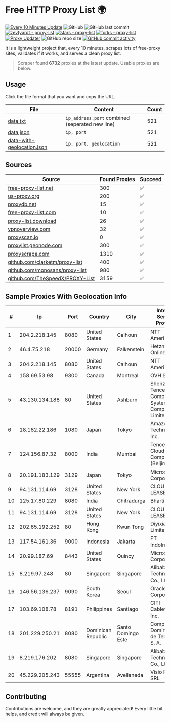 
# Free HTTP Proxy List 🌍

[![Every 10 Minutes Update](https://github.com/mertguvencli/http-proxy-list/actions/workflows/main.yml/badge.svg?branch=main)](https://github.com/mertguvencli/http-proxy-list/actions/workflows/main.yml)
![GitHub](https://img.shields.io/github/license/mertguvencli/http-proxy-list)
![GitHub last commit](https://img.shields.io/github/last-commit/mertguvencli/http-proxy-list)
[![zevtyardt - proxy-list](https://img.shields.io/static/v1?label=zevtyardt&message=proxy-list&color=blue&logo=github)](https://github.com/zevtyardt/proxy-list "Go to GitHub repo")
[![stars - proxy-list](https://img.shields.io/github/stars/zevtyardt/proxy-list?style=social)](https://github.com/zevtyardt/proxy-list)
[![forks - proxy-list](https://img.shields.io/github/forks/zevtyardt/proxy-list?style=social)](https://github.com/zevtyardt/proxy-list)
[![Proxy Updater](https://github.com/zevtyardt/proxy-list/workflows/Proxy%20Updater/badge.svg)](https://github.com/zevtyardt/proxy-list/actions?query=workflow:"Proxy+Updater")
![GitHub repo size](https://img.shields.io/github/repo-size/zevtyardt/proxy-list)
[![GitHub commit activity](https://img.shields.io/github/commit-activity/m/zevtyardt/proxy-list?logo=commits)](https://github.com/zevtyardt/proxy-list/commits/main)

It is a lightweight project that, every 10 minutes, scrapes lots of free-proxy sites, validates if it works, and serves a clean proxy list.

> Scraper found **6732** proxies at the latest update. Usable proxies are below.

## Usage

Click the file format that you want and copy the URL.

|File|Content|Count|
|----|-------|-----|
|[data.txt](https://raw.githubusercontent.com/mertguvencli/http-proxy-list/main/proxy-list/data.txt)|`ip_address:port` combined (seperated new line)|521|
|[data.json](https://raw.githubusercontent.com/mertguvencli/http-proxy-list/main/proxy-list/data.json)|`ip, port`|521|
|[data-with-geolocation.json](https://raw.githubusercontent.com/mertguvencli/http-proxy-list/main/proxy-list/data-with-geolocation.json)|`ip, port, geolocation`|521|

## Sources

|Source|Found Proxies|Succeed|
|------|-------------|-------|
|[free-proxy-list.net](https://free-proxy-list.net)|300|✅|
|[us-proxy.org](https://www.us-proxy.org)|200|✅|
|[proxydb.net](http://proxydb.net)|15|✅|
|[free-proxy-list.com](https://free-proxy-list.com/?page=&port=&type%5B%5D=http&type%5B%5D=https&up_time=0&search=Search)|10|✅|
|[proxy-list.download](https://www.proxy-list.download/HTTP)|26|✅|
|[vpnoverview.com](https://vpnoverview.com/privacy/anonymous-browsing/free-proxy-servers)|32|✅|
|[proxyscan.io](https://www.proxyscan.io)|0|✅|
|[proxylist.geonode.com](https://proxylist.geonode.com/api/proxy-list?limit=300&page=1&sort_by=lastChecked&sort_type=desc&protocols=http,https)|300|✅|
|[proxyscrape.com](https://api.proxyscrape.com/v2/?request=displayproxies&protocol=http&timeout=10000&country=all&ssl=all&anonymity=all)|1310|✅|
|[github.com/clarketm/proxy-list](https://raw.githubusercontent.com/clarketm/proxy-list/master/proxy-list-raw.txt)|400|✅|
|[github.com/monosans/proxy-list](https://raw.githubusercontent.com/monosans/proxy-list/main/proxies/http.txt)|980|✅|
|[github.com/TheSpeedX/PROXY-List](https://raw.githubusercontent.com/TheSpeedX/PROXY-List/master/http.txt)|3159|✅|


## Sample Proxies With Geolocation Info

|#|Ip|Port|Country|City|Internet Service Provider|
|-|--|----|-------|----|-------------------------|
|1|204.2.218.145|8080|United States|Calhoun|NTT America, Inc.|
|2|46.4.75.218|20000|Germany|Falkenstein|Hetzner Online GmbH|
|3|204.2.218.145|8080|United States|Calhoun|NTT America, Inc.|
|4|158.69.53.98|9300|Canada|Montreal|OVH SAS|
|5|43.130.134.188|80|United States|Ashburn|Shenzhen Tencent Computer Systems Company Limited|
|6|18.182.22.186|1080|Japan|Tokyo|Amazon Technologies Inc.|
|7|124.156.87.32|8000|India|Mumbai|Tencent Cloud Computing (Beijing) Co|
|8|20.191.183.129|3129|Japan|Tokyo|Microsoft Corporation|
|9|94.131.114.69|3128|United States|New York|CLOUD LEASE Ltd|
|10|125.17.80.229|8080|India|Chitradurga|Bharti Airtel|
|11|94.131.114.69|3128|United States|New York|CLOUD LEASE Ltd|
|12|202.65.192.252|80|Hong Kong|Kwun Tong|Diyixian.com Limited|
|13|117.54.161.36|9000|Indonesia|Jakarta|PT IndoInternet|
|14|20.99.187.69|8443|United States|Quincy|Microsoft Corporation|
|15|8.219.97.248|80|Singapore|Singapore|Alibaba (US) Technology Co., Ltd.|
|16|146.56.136.237|9090|South Korea|Seoul|Oracle Corporation|
|17|103.69.108.78|8191|Philippines|Santiago|CITI Cableworld Inc.|
|18|201.229.250.21|8080|Dominican Republic|Santo Domingo Este|Compañía Dominicana de Teléfonos S. A.|
|19|8.219.176.202|8080|Singapore|Singapore|Alibaba (US) Technology Co., Ltd.|
|20|45.229.205.243|55555|Argentina|Avellaneda|Visio RED SRL|



## Contributing

Contributions are welcome, and they are greatly appreciated! Every
little bit helps, and credit will always be given.

